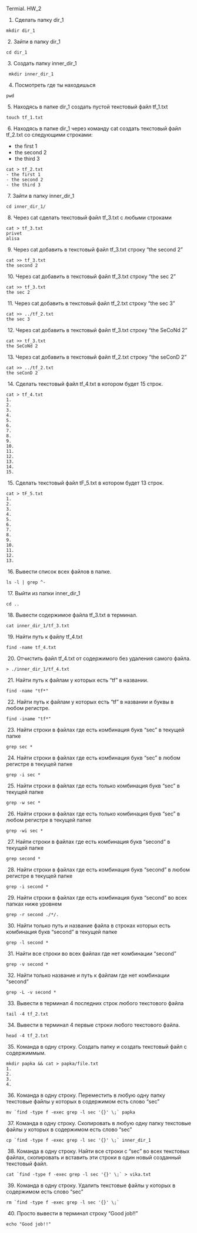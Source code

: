 Termial. HW_2
1. Сделать папку dir_1 

``` 
mkdir dir_1
```

 2. Зайти в папку dir_1
 
```
cd dir_1
```

 3. Создать папку inner_dir_1

```
 mkdir inner_dir_1
 ```
 
4. Посмотреть где ты находишься

```
pwd
```

 5. Находясь в папке dir_1 создать пустой текстовый файл tf_1.txt
 
 
 ```
 touch tf_1.txt
 ```

 6. Находясь в папке dir_1 через команду cat создать текстовый файл tf_2.txt со следующими строками:
- the first 1
- the second 2
- the third 3

```
cat > tf_2.txt
- the first 1
- the second 2
- the third 3
```

 7. Зайти в папку inner_dir_1
 
 
```
cd inner_dir_1/
```

 8. Через cat сделать текстовый файл tf_3.txt  c любыми строками
 
```
cat > tf_3.txt
privet
alisa
```

 9. Через cat добавить в текстовый файл tf_3.txt строку “the second 2”
 
```
cat >> tf_3.txt
the second 2
```

 10. Через cat добавить в текстовый файл tf_3.txt строку “the sec 2”
 
 ```
 cat >> tf_3.txt
the sec 2
```

 11. Через cat добавить в текстовый файл tf_2.txt строку “the sec 3”

```
cat >> ../tf_2.txt
the sec 3
```

 12. Через cat добавить в текстовый файл tf_3.txt строку “the SeCoNd 2”

```
cat >> tf_3.txt
the SeCoNd 2
```

 13. Через cat добавить в текстовый файл tf_2.txt строку “the seConD 2”

```
cat >> ../tf_2.txt
the seConD 2
```

 14. Сделать текстовый файл tf_4.txt в котором будет 15 строк.

```
cat > tf_4.txt
1.
2.
3.
4.
5.
6.
7.
8.
9.
10.
11.
12.
13.
14.
15.
```

 15. Сделать текстовый файл tF_5.txt в котором будет 13 строк.
 
```
cat > tF_5.txt
1.
2.
3.
4.
5.
6.
7.
8.
9.
10.
11.
12.
13.
```

 16. Вывести список всех файлов в папке.

```
ls -l | grep ^-
```

 17. Выйти из папки inner_dir_1

```
cd ..
```

 18. Вывести содержимое файла tf_3.txt в терминал.

```
cat inner_dir_1/tf_3.txt
```

 19. Найти путь к файлу tf_4.txt

```
find -name tf_4.txt
```

 20. Отчистить файл tf_4.txt от содержимого без удаления самого файла.

``` 
> ./inner_dir_1/tf_4.txt
```
 21. Найти путь к файлам у которых есть  “tf” в названии.

```
find -name "tf*"
```
 22. Найти путь к файлам у которых есть  “tf” в названии и буквы в любом регистре.

```
find -iname "tf*"
```
 23. Найти строки в файлах где есть комбинация букв “sec” в текущей папке
```
grep sec *
```
 24. Найти строки в файлах где есть комбинация букв “sec” в любом регистре в текущей папке
```
grep -i sec *
```
 25. Найти строки в файлах где есть только комбинация букв “sec” в текущей папке
```
grep -w sec *
```
 26. Найти строки в файлах где есть только комбинация букв “sec” в любом регистре в текущей папке
```
grep -wi sec *
```
 27. Найти строки в файлах где есть комбинация букв “second” в текущей папке
```
grep second *
```
 28. Найти строки в файлах где есть комбинация букв “second” в любом регистре в текущей папке
```
grep -i second *
```
 29. Найти строки в файлах где есть комбинация букв “second” во всех папках ниже уровнем
```
grep -r second ./*/. 
```
 30. Найти только путь и название файла в строках которых есть комбинация букв “second” в текущей папке
```
grep -l second *
```
 31. Найти все строки во всех файлах где нет комбинации “second”
```
grep -v second *
```
 32. Найти только название и путь к файлам где нет комбинации “second”
```
grep -L -v second *
```
 33. Вывести в терминал 4 последних строк любого текстового файла
```
tail -4 tf_2.txt
```
 34. Вывести в терминал 4 первые строки любого текстового файла.
```
head -4 tf_2.txt
```
 35. Команда в одну строку. Создать папку и создать текстовый файл с содержиммым.
```
mkdir papka && cat > papka/file.txt
1.
2.
3.
4.
```

 36. Команда в одну строку. Переместить в любую одну папку текстовые файлы у которых в содержимом есть слово “sec”
 
 ```
 mv `find -type f -exec grep -l sec '{}' \;` papka
 ```

 37. Команда в одну строку. Скопировать в любую одну папку текстовые файлы у которых в содержимом есть слово “sec”
```
cp `find -type f -exec grep -l sec '{}' \;` inner_dir_1
```
 38. Команда в одну строку. Найти все строки c “sec” во всех текстовых файлах, скопировать и вставить эти строки в один новый созданный текстовый файл.
```
cat `find -type f -exec grep -l sec '{}' \;` > vika.txt
```
 39. Команда в одну строку. Удалить текстовые файлы у которых в содержимом есть слово “sec”
```
rm `find -type f -exec grep -l sec '{}' \;` 
```
 40. Просто вывести в терминал строку “Good job!!”
```
echo "Good job!!"
```
